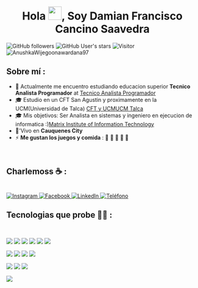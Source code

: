 
<h1 align="center">Hola <img src="https://media.giphy.com/media/hvRJCLFzcasrR4ia7z/giphy.gif" width="35">, Soy Damian Francisco Cancino Saavedra</h1>

![GitHub followers](https://img.shields.io/github/followers/AnushkaWijegoonawardana97?style=social) ![GitHub User's stars](https://img.shields.io/github/stars/AnushkaWijegoonawardana97?style=social) ![Visitor](https://visitor-badge.laobi.icu/badge?page_id=AnushkaWijegoonawardana97.repoName) <img src="https://komarev.com/ghpvc/?username=AnushkaWijegoonawardana97" alt="AnushkaWijegoonawardana97" />

## Sobre mí :

- 🏢 Actualmente me encuentro estudiando educacion superior **Tecnico Analista Programador** at [Tecnico Analista Programador](https://www.cftsanagustin.cl/carreras/analista-programador/)
- 🎓 Estudio en un CFT San Agustin y proximamente en la UCM(Universidad de Talca) [CFT y UCM](https://www.cftsanagustin.cl/)[UCM Talca](https://portal.ucm.cl/)
- 🎓 Mis objetivos: Ser Analista en sistemas y ingeniero en ejecucion de informatica :)[Matrix Institute of Information Technology](http://www.matrix-edu.com/)
- 🏡'Vivo en **Cauquenes City**
- ⚡ **Me gustan los juegos y comida** : 🍕 🏉 🏏 🎥 🚞

<br>

## Charlemoss ☕ :

<br>

<!-- Redes sociales de Damián -->
<a href="https://www.instagram.com/dami.szn20/" target="_blank">
  <img src="https://img.icons8.com/fluency/48/000000/instagram-new.png" alt="Instagram" title="@dami.szn20">
</a>

<a href="https://www.facebook.com/damianfrancisco.camcinosaavedra.35/?locale=es_LA" target="_blank">
  <img src="https://img.icons8.com/fluency/48/000000/facebook.png" alt="Facebook" title="Damián Francisco Cancino Saavedra">
</a>

<a href="https://www.linkedin.com/in/damian-cancino-70a217389/" target="_blank">
  <img src="https://img.icons8.com/fluency/48/000000/linkedin.png" alt="LinkedIn" title="Damián Cancino">
</a>

<a href="tel:+56990025928">
  <img src="https://img.icons8.com/fluency/48/000000/phone-disconnected.png" alt="Teléfono" title="+56 9 9002 5928">
</a>

<br>

## Tecnologias que probe 🧑‍💻 :

<br>

<img src="https://img.icons8.com/color/48/000000/html-5--v1.png"/> <img src="https://img.icons8.com/color/48/000000/css3.png"/> <img src="https://img.icons8.com/color/48/000000/sass.png"/> <img src="https://img.icons8.com/color/48/000000/javascript--v1.png"/> <img src="https://img.icons8.com/office/48/000000/react.png"/> <img src="https://img.icons8.com/color/48/000000/nextjs.png"/>

<img src="https://img.icons8.com/color/48/000000/java-coffee-cup-logo--v1.png"/> <img src="https://img.icons8.com/officel/48/000000/php-logo.png"/> <img src="https://img.icons8.com/fluency/48/000000/laravel.png"/> <img src="https://img.icons8.com/fluency/48/000000/wordpress.png"/>

<img src="https://img.icons8.com/color/48/000000/mysql-logo.png"/> <img src="https://img.icons8.com/color/48/000000/mongodb.png"/> <img src="https://img.icons8.com/color/48/000000/firebase.png"/>

<img src="https://img.icons8.com/color/48/000000/npm.png"/>

<br>


